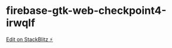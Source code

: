 # firebase-gtk-web-checkpoint4-irwqlf

[Edit on StackBlitz ⚡️](https://stackblitz.com/edit/firebase-gtk-web-checkpoint4-irwqlf)